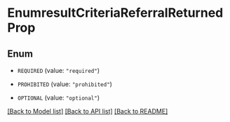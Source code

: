 # EnumresultCriteriaReferralReturnedProp

## Enum


* `REQUIRED` (value: `"required"`)

* `PROHIBITED` (value: `"prohibited"`)

* `OPTIONAL` (value: `"optional"`)


[[Back to Model list]](../README.md#documentation-for-models) [[Back to API list]](../README.md#documentation-for-api-endpoints) [[Back to README]](../README.md)


